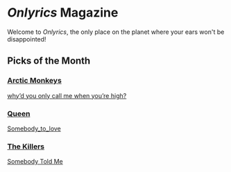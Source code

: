 # _Onlyrics_ Magazine

Welcome to _Onlyrics_, the only place on the planet where your ears won't be disappointed!



## Picks of the Month

### [Arctic Monkeys](/writer/arctic_monkeys.md) 

[why’d you only call me when you’re high?](../song/feb/why’d_you_only_call_me.md)


### [Queen](writer/queen.md) 

[Somebody_to_love](song/feb/Somebody_to_love.md)

### [The Killers](writer/the_killers) 

[Somebody Told Me](song/feb/somebody_told_me.md)
